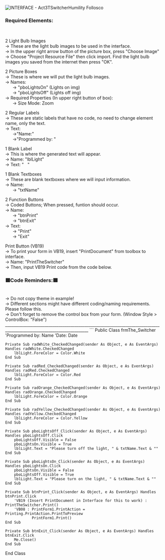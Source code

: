 ![INTERFACE - Act3TSwitcherHumility Follosco](https://user-images.githubusercontent.com/94034753/146489897-544eb667-3c57-4a55-a53e-57130fc4e3c8.png)
<h3>Required Elements:</h3></br>

2 Light Bulb Images <br/>
→ These are the light bulb images to be used in the interface. <br/>
→ In the upper right arrow button of the picture box, press "Choose Image"<br/>
→ Choose "Project Resource File" then click import. Find the light bulb images you saved from the internet then press "OK".

2 Picture Boxes <br/>
→ These is where we will put the light bulb images. <br/>
→ Names: <br/>
&nbsp;&nbsp;&nbsp;&nbsp;&nbsp;&nbsp;→ "pboLightsOn" (Lights on img) </br>
&nbsp;&nbsp;&nbsp;&nbsp;&nbsp;&nbsp;→ "pboLightsOff" (Lights off img)</br>
→ Required Properties (In upper right button of box): </br>
&nbsp;&nbsp;&nbsp;&nbsp;&nbsp;&nbsp;→ Size Mode: Zoom </br>

2 Regular Labels </br>
→ These are static labels that have no code, no need to change element name, only the text. </br>
→ Text: </br>
&nbsp;&nbsp;&nbsp;&nbsp;&nbsp;&nbsp;→"Name:"</br>
&nbsp;&nbsp;&nbsp;&nbsp;&nbsp;&nbsp;→"Programmed by: "</br>

1 Blank Label </br>
→ This is where the generated text will appear. </br>
→ Name: "lblLight"</br>
→ Text: "&nbsp;&nbsp;&nbsp;"</br>

1 Blank Textboxes </br>
→ These are blank textboxes where we will input information. </br>
→ Name: </br>
&nbsp;&nbsp;&nbsp;&nbsp;&nbsp;&nbsp;→ "txtName"</br>

2 Function Buttons </br>
→ Coded Buttons; When pressed, funtion should occur. </br>
→ Name:</br>
&nbsp;&nbsp;&nbsp;&nbsp;&nbsp;&nbsp;→ "btnPrint"</br>
&nbsp;&nbsp;&nbsp;&nbsp;&nbsp;&nbsp;→ "btnExit"</br>
→ Text: </br>
&nbsp;&nbsp;&nbsp;&nbsp;&nbsp;&nbsp;→ "Print"</br>
&nbsp;&nbsp;&nbsp;&nbsp;&nbsp;&nbsp;→ "Exit"</br>

Print Button (VB19) <br/>
→ To print your form in VB19, insert "PrintDocument" from toolbox to interface. <br/>
→ Name: "PrintTheSwitcher" <br/>
→ Then, input VB19 Print code from the code below.

<h3>🟥Code Reminders:🟥</h3></br>
→ Do not copy theme in example! </br>
→ Different sections might have different coding/naming requirements. Please follow this.</br>
→ Don't forget to remove the control box from your form. (Window Style > ControlBox: "False")</br>
________________________________________________________________________________________________________________________
```
Public Class frmThe_Switcher
    'Programmed by: Name
    'Date: Date

    Private Sub radWhite_CheckedChanged(sender As Object, e As EventArgs) Handles radWhite.CheckedChanged
        lblLight.ForeColor = Color.White
    End Sub

    Private Sub radRed_CheckedChanged(sender As Object, e As EventArgs) Handles radRed.CheckedChanged
        lblLight.ForeColor = Color.Red
    End Sub

    Private Sub radOrange_CheckedChanged(sender As Object, e As EventArgs) Handles radOrange.CheckedChanged
        lblLight.ForeColor = Color.Orange
    End Sub

    Private Sub radYellow_CheckedChanged(sender As Object, e As EventArgs) Handles radYellow.CheckedChanged
        lblLight.ForeColor = Color.Yellow
    End Sub

    Private Sub pboLightsOff_Click(sender As Object, e As EventArgs) Handles pboLightsOff.Click
        pboLightsOff.Visible = False
        pboLightsOn.Visible = True
        lblLight.Text = "Please turn off the light, " & txtName.Text & ""
    End Sub

    Private Sub pboLightsOn_Click(sender As Object, e As EventArgs) Handles pboLightsOn.Click
        pboLightsOn.Visible = False
        pboLightsOff.Visible = True
        lblLight.Text = "Please turn on the light, " & txtName.Text & ""
    End Sub

    Private Sub btnPrint_Click(sender As Object, e As EventArgs) Handles btnPrint.Click
        'VB19 (Insert PrintDocument in Interface for this to work) : PrintTheSwitcher.Print()
        'VB08 : PrintForm1.PrintAction = Printing.PrintAction.PrintToPreview
                PrintForm1.Print()
    End Sub

    Private Sub btnExit_Click(sender As Object, e As EventArgs) Handles btnExit.Click
        Me.Close()
    End Sub
End Class
```
